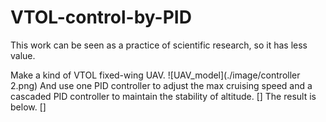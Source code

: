 # VTOL-control-by-PID
This work can be seen as a practice of scientific research, so it has less value.

Make a kind of VTOL fixed-wing UAV.
![UAV_model](./image/controller 2.png)
And use one PID controller to adjust the max cruising speed and a cascaded PID controller to maintain the stability of altitude.
[]
The result is below.
[]
